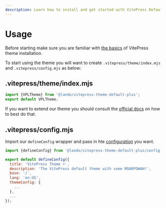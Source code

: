 ```yaml
---
description: Learn how to install and get started with VitePress Default Theme Plus!
---
```


# Usage

Before starting make sure you are familiar with [the basics](https://vitepress.dev/guide/getting-started#file-structure) of VitePress theme installation.

To start using the theme you will want to create `.vitepress/theme/index.mjs` and `.vitepress/config.mjs` as below:

## .vitepress/theme/index.mjs

```js
import {VPLTheme} from '@lando/vitepress-theme-default-plus';
export default VPLTheme;
```

If you want to extend our theme you should consult the [official docs](https://vitepress.dev/guide/extending-default-theme) on how to best do that.

## .vitepress/config.mjs

Import our `defineConfig` wrapper and pass in hte [configuration](./config/config) you want.

```js
import {defineConfig} from '@lando/vitepress-theme-default-plus/config';

export default defineConfig({
  title: 'VitePress Theme +',
  description: 'The VitePress default theme with some MOARPOWAH!',
  base: '/',
  lang: 'en-US',
  themeConfig: {
    ...
  },
  ...
});
```

